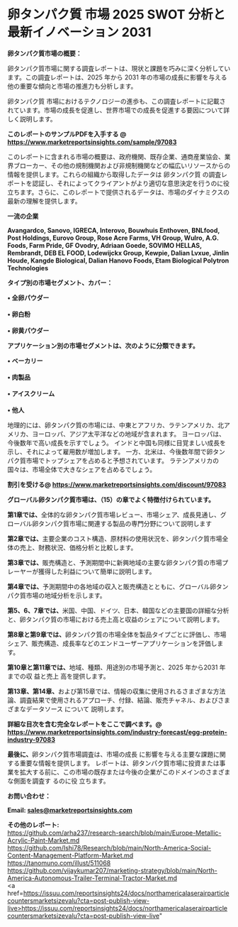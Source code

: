 # 卵タンパク質 市場 2025 SWOT 分析と最新イノベーション 2031

<strong><b>卵タンパク質市場の概要：</b></strong>

卵タンパク質市場に関する調査レポートは、現状と課題を巧みに深く分析しています。この調査レポートは、2025 年から 2031 年の市場の成長に影響を与える他の重要な傾向と市場の推進力も分析します。

卵タンパク質 市場におけるテクノロジーの進歩も、この調査レポートに記載されています。市場の成長を促進し、世界市場での成長を促進する要因について詳しく説明します。

<strong>このレポートのサンプルPDFを入手する @ <a href=https://www.marketreportsinsights.com/sample/97083>https://www.marketreportsinsights.com/sample/97083</a></strong>

このレポートに含まれる市場の概要は、政府機関、既存企業、通商産業協会、業界ブローカー、その他の規制機関および非規制機関などの幅広いリソースからの情報を提供します。これらの組織から取得したデータは 卵タンパク質 の調査レポートを認証し、それによってクライアントがより適切な意思決定を行うのに役立ちます。さらに、このレポートで提供されるデータは、市場のダイナミクスの最新の理解を提供します。

<strong>一流の企業</strong>

<strong><b>Avangardco, Sanovo, IGRECA, Interovo, Bouwhuis Enthoven, BNLfood, Post Holdings, Eurovo Group, Rose Acre Farms, VH Group, Wulro, A.G. Foods, Farm Pride, GF Ovodry, Adriaan Goede, SOVIMO HELLAS, Rembrandt, DEB EL FOOD, Lodewijckx Group, Kewpie, Dalian Lvxue, Jinlin Houde, Kangde Biological, Dalian Hanovo Foods, Etam Biological Polytron Technologies</b></strong>

<strong><b>タイプ別の市場セグメント、カバー：</b></strong>

<strong>• 全卵パウダー<br><br>• 卵白粉<br><br>• 卵黄パウダー</strong>

<strong><b>アプリケーション別の市場セグメントは、次のように分類できます。</b></strong>

<strong>• ベーカリー<br><br>• 肉製品<br><br>• アイスクリーム<br><br>• 他人</strong>

 地理的には、卵タンパク質の市場には、中東とアフリカ、ラテンアメリカ、北アメリカ、ヨーロッパ、アジア太平洋などの地域が含まれます。 ヨーロッパは、今後数年で高い成長を示すでしょう。 インドと中国も同様に目覚ましい成長を示し、それによって雇用数が増加します。 一方、北米は、今後数年間で卵タンパク質市場でトップシェアを占めると予想されています。 ラテンアメリカの国々は、市場全体で大きなシェアを占めるでしょう。

<strong>割引を受ける@ <a href=https://www.marketreportsinsights.com/discount/97083>https://www.marketreportsinsights.com/discount/97083</a></strong>

<strong><b>グローバル卵タンパク質市場は、（15）の章でよく特徴付けられています。</b></strong>

<strong><b>第</b></strong><strong><b>1章では、</b></strong>全体的な卵タンパク質市場レビュー、市場シェア、成長見通し、グローバル卵タンパク質市場に関連する製品の専門分野について説明します

<strong><b>第2章では、</b></strong>主要企業のコスト構造、原材料の使用状況を、卵タンパク質市場全体の売上、財務状況、価格分析と比較します。

<strong><b>第3章では、</b></strong>販売構造と、予測期間中に新興地域の主要な卵タンパク質の市場プレーヤーが獲得した利益について簡単に説明します。

<strong><b>第4章では、</b></strong>予測期間中の各地域の収入と販売構造とともに、グローバル卵タンパク質市場の地域分析を示します。

<strong><b>第5、6、7章では、</b></strong>米国、中国、ドイツ、日本、韓国などの主要国の詳細な分析と、卵タンパク質の市場における売上高と収益のシェアについて説明します。

<strong><b>第8章と第9章では、</b></strong>卵タンパク質の市場全体を製品タイプごとに評価し、市場シェア、販売構造、成長率などのエンドユーザーアプリケーションを評価します。

<strong><b>第10章と第11章では、</b></strong>地域、種類、用途別の市場予測と、2025 年から2031 年までの収 益と売上 高を提供します。

<strong><b>第13章、第14章、</b></strong>および第15章では、情報の収集に使用されるさまざまな方法論、調査結果で使用されるアプローチ、付録、結論、販売チャネル、およびさまざまなデータソース について 説明します。

<strong>詳細な目次を含む完全なレポートをここで調べます。@ <a href=https://www.marketreportsinsights.com/industry-forecast/egg-protein-industry-97083>https://www.marketreportsinsights.com/industry-forecast/egg-protein-industry-97083</a></strong>

<strong><b>最後に、</b></strong>卵タンパク質市場調査は、市場の成長 に影響を</a>与える主要な課題に関する重要な情報を提供します。 レポートは、卵タンパク質市場に投資または事業を拡大する前に、この市場の既存または今後の企業がこのドメインのさまざまな側面を調査す るのに役 立ちます。

<strong><b>お問い合わせ：</b></strong>

<strong>Email: </strong><a href=mailto:sales@marketreportsinsights.com><strong>sales@marketreportsinsights.com</strong></a>

<strong>その他のレポート:</strong>
<br>
<a href=https://github.com/arha237/research-search/blob/main/Europe-Metallic-Acrylic-Paint-Market.md>https://github.com/arha237/research-search/blob/main/Europe-Metallic-Acrylic-Paint-Market.md</a>
<br>
<a href=https://github.com/Ishi78/Research/blob/main/North-America-Social-Content-Management-Platform-Market.md>https://github.com/Ishi78/Research/blob/main/North-America-Social-Content-Management-Platform-Market.md</a>
<br>
<a href=https://tanomuno.com/illust/511068>https://tanomuno.com/illust/511068</a>
<br>
<a href=https://github.com/vijaykumar207/marketing-strategy/blob/main/North-America-Autonomous-Trailer-Terminal-Tractor-Market.md>https://github.com/vijaykumar207/marketing-strategy/blob/main/North-America-Autonomous-Trailer-Terminal-Tractor-Market.md</a>
<br>
<a href=https://issuu.com/reportsinsights24/docs/northamericalaserairparticlecountersmarketsizevalu?cta=post-publish-view-live>https://issuu.com/reportsinsights24/docs/northamericalaserairparticlecountersmarketsizevalu?cta=post-publish-view-live</a>"
